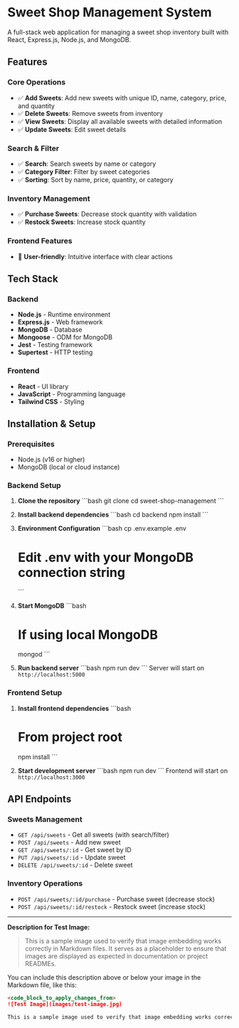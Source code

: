 # Sweet Shop Management System

A full-stack web application for managing a sweet shop inventory built with React, Express.js, Node.js, and MongoDB.

## Features

### Core Operations
- ✅ **Add Sweets**: Add new sweets with unique ID, name, category, price, and quantity
- ✅ **Delete Sweets**: Remove sweets from inventory
- ✅ **View Sweets**: Display all available sweets with detailed information
- ✅ **Update Sweets**: Edit sweet details

### Search & Filter
- ✅ **Search**: Search sweets by name or category
- ✅ **Category Filter**: Filter by sweet categories
- ✅ **Sorting**: Sort by name, price, quantity, or category

### Inventory Management
- ✅ **Purchase Sweets**: Decrease stock quantity with validation
- ✅ **Restock Sweets**: Increase stock quantity

### Frontend Features
- 🎯 **User-friendly**: Intuitive interface with clear actions

## Tech Stack

### Backend
- **Node.js** - Runtime environment
- **Express.js** - Web framework
- **MongoDB** - Database
- **Mongoose** - ODM for MongoDB
- **Jest** - Testing framework
- **Supertest** - HTTP testing

### Frontend
- **React** - UI library
- **JavaScript** - Programming language
- **Tailwind CSS** - Styling

## Installation & Setup

### Prerequisites
- Node.js (v16 or higher)
- MongoDB (local or cloud instance)

### Backend Setup

1. **Clone the repository**
   \`\`\`bash
   git clone <repository-url>
   cd sweet-shop-management
   \`\`\`

2. **Install backend dependencies**
   \`\`\`bash
   cd backend
   npm install
   \`\`\`

3. **Environment Configuration**
   \`\`\`bash
   cp .env.example .env
   # Edit .env with your MongoDB connection string
   \`\`\`

4. **Start MongoDB**
   \`\`\`bash
   # If using local MongoDB
   mongod
   \`\`\`

5. **Run backend server**
   \`\`\`bash
   npm run dev
   \`\`\`
   Server will start on `http://localhost:5000`

### Frontend Setup

1. **Install frontend dependencies**
   \`\`\`bash
   # From project root
   npm install
   \`\`\`

2. **Start development server**
   \`\`\`bash
   npm run dev
   \`\`\`
   Frontend will start on `http://localhost:3000`

## API Endpoints

### Sweets Management
- `GET /api/sweets` - Get all sweets (with search/filter)
- `POST /api/sweets` - Add new sweet
- `GET /api/sweets/:id` - Get sweet by ID
- `PUT /api/sweets/:id` - Update sweet
- `DELETE /api/sweets/:id` - Delete sweet

### Inventory Operations
- `POST /api/sweets/:id/purchase` - Purchase sweet (decrease stock)
- `POST /api/sweets/:id/restock` - Restock sweet (increase stock)

---

**Description for Test Image:**

> This is a sample image used to verify that image embedding works correctly in Markdown files. It serves as a placeholder to ensure that images are displayed as expected in documentation or project READMEs.

You can include this description above or below your image in the Markdown file, like this:

```markdown
<code_block_to_apply_changes_from>
![Test Image](images/test-image.jpg)

This is a sample image used to verify that image embedding works correctly in Markdown files. It serves as a placeholder to ensure that images are displayed as expected in documentation or project READMEs.